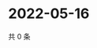 # 2022-05-16

共 0 条

<!-- BEGIN WEIBO -->
<!-- 最后更新时间 Mon May 16 2022 14:07:22 GMT+0800 (China Standard Time) -->

<!-- END WEIBO -->
